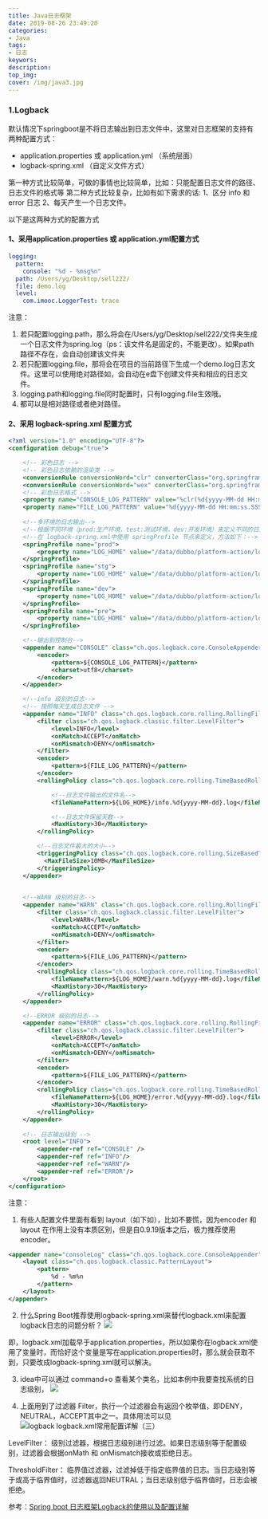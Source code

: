```yaml
---
title: Java日志框架
date: 2019-08-26 23:49:20
categories:
- Java
tags:
- 日志
keywors: 
description: 
top_img: 
cover: /img/java3.jpg
---
```


### 1.Logback
 默认情况下springboot是不将日志输出到日志文件中，这里对日志框架的支持有两种配置方式：
*  application.properties 或  application.yml （系统层面）
* logback-spring.xml                               （自定义文件方式）

第一种方式比较简单，可做的事情也比较简单，比如：只能配置日志文件的路径、日志文件的格式等
第二种方式比较复杂，比如有如下需求的话:
1、区分 info 和 error 日志
2、每天产生一个日志文件。

以下是这两种方式的配置方式
#### 1、采用application.properties 或 application.yml配置方式
```yml
logging:
  pattern:
    console: "%d - %msg%n"
  path: /Users/yg/Desktop/sell222/                
  file: demo.log
  level:
    com.imooc.LoggerTest: trace
```
注意：
1. 若只配置logging.path，那么将会在/Users/yg/Desktop/sell222/文件夹生成一个日志文件为spring.log（ps：该文件名是固定的，不能更改）。如果path路径不存在，会自动创建该文件夹
2. 若只配置logging.file，那将会在项目的当前路径下生成一个demo.log日志文件。这里可以使用绝对路径如，会自动在e盘下创建文件夹和相应的日志文件。
3. logging.path和logging.file同时配置时，只有logging.file生效哦。
4. 都可以是相对路径或者绝对路径。

#### 2、采用 logback-spring.xml  配置方式
```xml
<?xml version="1.0" encoding="UTF-8"?>
<configuration debug="true">

    <!-- 彩色日志 -->
    <!-- 彩色日志依赖的渲染类 -->
    <conversionRule conversionWord="clr" converterClass="org.springframework.boot.logging.logback.ColorConverter" />
    <conversionRule conversionWord="wex" converterClass="org.springframework.boot.logging.logback.WhitespaceThrowableProxyConverter" />
    <!-- 彩色日志格式 -->
    <property name="CONSOLE_LOG_PATTERN" value="%clr(%d{yyyy-MM-dd HH:mm:ss.SSS}){faint} %clr(%5p) %clr(${PID:- }) [%t]{magenta} %clr(---){faint} %clr([%15.15t]){faint} %clr(%-40.40logger{39}){cyan} %clr(:){faint} %m%n%wex"/>
    <property name="FILE_LOG_PATTERN" value="%d{yyyy-MM-dd HH:mm:ss.SSS} %5p ${PID:- } --- [%t] %-40.40logger{39} : %m%n%wex"/>
     
    <!--多环境的日志输出-->
    <!--根据不同环境（prod:生产环境，test:测试环境，dev:开发环境）来定义不同的日志输出，-->
    <!--在 logback-spring.xml中使用 springProfile 节点来定义，方法如下：-->
    <springProfile name="prod">
        <property name="LOG_HOME" value="/data/dubbo/platform-action/log/" />
    </springProfile>
    <springProfile name="stg">
        <property name="LOG_HOME" value="/data/dubbo/platform-action/log/" />
    </springProfile>
    <springProfile name="dev">
        <property name="LOG_HOME" value="/data/dubbo/platform-action/log/" />
    </springProfile>
    <springProfile name="pre">
        <property name="LOG_HOME" value="/data/dubbo/platform-action/log/" />
    </springProfile>

    <!--输出到控制台-->
    <appender name="CONSOLE" class="ch.qos.logback.core.ConsoleAppender">
        <encoder>
            <pattern>${CONSOLE_LOG_PATTERN}</pattern>
            <charset>utf8</charset>
        </encoder>
    </appender>

    <!--info 级别的日志-->
    <!-- 按照每天生成日志文件 -->
    <appender name="INFO" class="ch.qos.logback.core.rolling.RollingFileAppender">
        <filter class="ch.qos.logback.classic.filter.LevelFilter">
            <level>INFO</level>
            <onMatch>ACCEPT</onMatch>
            <onMismatch>DENY</onMismatch>
        </filter>
        <encoder>
            <pattern>${FILE_LOG_PATTERN}</pattern>
        </encoder>
        <rollingPolicy class="ch.qos.logback.core.rolling.TimeBasedRollingPolicy">

            <!--日志文件输出的文件名-->
            <fileNamePattern>${LOG_HOME}/info.%d{yyyy-MM-dd}.log</fileNamePattern>

            <!--日志文件保留天数-->
            <MaxHistory>30</MaxHistory>
        </rollingPolicy>

        <!--日志文件最大的大小-->
        <triggeringPolicy class="ch.qos.logback.core.rolling.SizeBasedTriggeringPolicy">
          <MaxFileSize>10MB</MaxFileSize>
        </triggeringPolicy>
    </appender>

    
    <!--WARN 级别的日志-->
    <appender name="WARN" class="ch.qos.logback.core.rolling.RollingFileAppender">
        <filter class="ch.qos.logback.classic.filter.LevelFilter">
            <level>WARN</level>
            <onMatch>ACCEPT</onMatch>
            <onMismatch>DENY</onMismatch>
        </filter>
        <encoder>
            <pattern>${FILE_LOG_PATTERN}</pattern>
        </encoder>
        <rollingPolicy class="ch.qos.logback.core.rolling.TimeBasedRollingPolicy">
            <fileNamePattern>${LOG_HOME}/warn.%d{yyyy-MM-dd}.log</fileNamePattern>
            <MaxHistory>30</MaxHistory>
        </rollingPolicy>
    </appender>

    <!--ERROR 级别的日志-->
    <appender name="ERROR" class="ch.qos.logback.core.rolling.RollingFileAppender">
        <filter class="ch.qos.logback.classic.filter.LevelFilter">
            <level>ERROR</level>
            <onMatch>ACCEPT</onMatch>
            <onMismatch>DENY</onMismatch>
        </filter>
        <encoder>
            <pattern>${FILE_LOG_PATTERN}</pattern>
        </encoder>
        <rollingPolicy class="ch.qos.logback.core.rolling.TimeBasedRollingPolicy">
            <fileNamePattern>${LOG_HOME}/error.%d{yyyy-MM-dd}.log</fileNamePattern>
            <MaxHistory>30</MaxHistory>
        </rollingPolicy>
    </appender>
    
    <!-- 日志输出级别 -->
    <root level="INFO">
        <appender-ref ref="CONSOLE" />
        <appender-ref ref="INFO"/>
        <appender-ref ref="WARN"/>
        <appender-ref ref="ERROR"/>
    </root>
</configuration>
```

注意：
1. 有些人配置文件里面有看到 layout（如下如），比如不要慌，因为encoder 和 layout 在作用上没有本质区别，但是自0.9.19版本之后，极力推荐使用encoder。
```xml
<appender name="consoleLog" class="ch.qos.logback.core.ConsoleAppender">
    <layout class="ch.qos.logback.classic.PatternLayout">
        <pattern>
            %d - %m%n
        </pattern>
    </layout>
</appender>
```
2. 什么Spring Boot推荐使用logback-spring.xml来替代logback.xml来配置logback日志的问题分析？
![](https://static.oschina.net/uploads/img/201805/11153235_m6Yg.png)

即，logback.xml加载早于application.properties，所以如果你在logback.xml使用了变量时，而恰好这个变量是写在application.properties时，那么就会获取不到，只要改成logback-spring.xml就可以解决。

3. idea中可以通过 command+o 查看某个类名，比如本例中我要查找系统的日志级别，
![](https://static.oschina.net/uploads/space/2018/0511/145249_QOnl_914271.png)

4. 上面用到了过滤器 Filter，执行一个过滤器会有返回个枚举值，即DENY，NEUTRAL，ACCEPT其中之一。具体用法可以见![
logback logback.xml常用配置详解（三）](https://blog.csdn.net/haidage/article/details/6794540)

LevelFilter： 级别过滤器，根据日志级别进行过滤。如果日志级别等于配置级别，过滤器会根据onMath 和 onMismatch接收或拒绝日志。

ThresholdFilter： 临界值过滤器，过滤掉低于指定临界值的日志。当日志级别等于或高于临界值时，过滤器返回NEUTRAL；当日志级别低于临界值时，日志会被拒绝。

参考：[Spring boot 日志框架Logback的使用以及配置详解](https://my.oschina.net/360yg/blog/1810625)